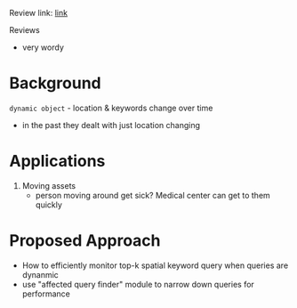 Review link: [link](https://forms.gle/FRsJtWdVW7Y5Jqs99)

Reviews
- very wordy
# Background
`dynamic object` - location & keywords change over time
- in the past they dealt with just location changing
# Applications
1. Moving assets
	- person moving around get sick? Medical center can get to them quickly
# Proposed Approach
- How to efficiently monitor top-k spatial keyword query when queries are dynanmic
- use "affected query finder" module to narrow down queries for performance